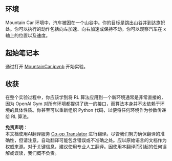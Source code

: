 <!--
CO_OP_TRANSLATOR_METADATA:
{
  "original_hash": "7bd8dc72040e98e35e7225e34058cd4e",
  "translation_date": "2025-08-24T20:37:15+00:00",
  "source_file": "lessons/6-Other/22-DeepRL/lab/README.md",
  "language_code": "zh"
}
-->
## 环境

Mountain Car 环境中，汽车被困在一个山谷中。你的目标是跳出山谷并到达旗帜处。你可以执行的动作包括向左加速、向右加速或保持不动。你可以观察汽车在 x 轴上的位置以及速度。

## 起始笔记本

通过打开 [MountainCar.ipynb](../../../../../../lessons/6-Other/22-DeepRL/lab/MountainCar.ipynb) 开始实验。

## 收获

在整个实验过程中，你应该学到将 RL 算法应用到一个新环境通常是非常直接的，因为 OpenAI Gym 对所有环境都提供了统一的接口，而算法本身并不太依赖于环境的具体性质。你甚至可以重新组织 Python 代码，以便将任何环境作为参数传递给 RL 算法。

**免责声明**：  
本文档使用AI翻译服务 [Co-op Translator](https://github.com/Azure/co-op-translator) 进行翻译。尽管我们努力确保翻译的准确性，但请注意，自动翻译可能包含错误或不准确之处。应以原始语言的文档作为权威来源。对于关键信息，建议使用专业人工翻译。因使用本翻译而引起的任何误解或误读，我们概不负责。